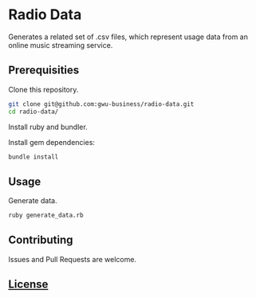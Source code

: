 # Radio Data

Generates a related set of .csv files,
 which represent usage data from an online music streaming service.

## Prerequisities

Clone this repository.

```` sh
git clone git@github.com:gwu-business/radio-data.git
cd radio-data/
````

Install ruby and bundler.

Install gem dependencies:

```` sh
bundle install
````

## Usage

Generate data.

```` sh
ruby generate_data.rb
````

## Contributing

Issues and Pull Requests are welcome.

## [License](LICENSE)
